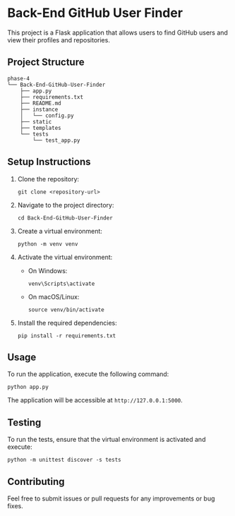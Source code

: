 # Back-End GitHub User Finder

This project is a Flask application that allows users to find GitHub users and view their profiles and repositories.

## Project Structure

```
phase-4
└── Back-End-GitHub-User-Finder
    ├── app.py
    ├── requirements.txt
    ├── README.md
    ├── instance
    │   └── config.py
    ├── static
    ├── templates
    └── tests
        └── test_app.py
```

## Setup Instructions

1. Clone the repository:
   ```
   git clone <repository-url>
   ```

2. Navigate to the project directory:
   ```
   cd Back-End-GitHub-User-Finder
   ```

3. Create a virtual environment:
   ```
   python -m venv venv
   ```

4. Activate the virtual environment:
   - On Windows:
     ```
     venv\Scripts\activate
     ```
   - On macOS/Linux:
     ```
     source venv/bin/activate
     ```

5. Install the required dependencies:
   ```
   pip install -r requirements.txt
   ```

## Usage

To run the application, execute the following command:
```
python app.py
```

The application will be accessible at `http://127.0.0.1:5000`.

## Testing

To run the tests, ensure that the virtual environment is activated and execute:
```
python -m unittest discover -s tests
```

## Contributing

Feel free to submit issues or pull requests for any improvements or bug fixes.